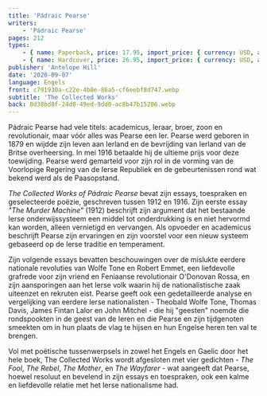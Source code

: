 ```yaml
---
title: 'Pádraic Pearse'
writers:
    - 'Pádraic Pearse'
pages: 212
types:
    - { name: Paperback, price: 17.95, import_price: { currency: USD, amount: 15.91 }, isbn: 978-1-956887-33-4 }
    - { name: Hardcover, price: 26.95, import_price: { currency: USD, amount: 0.0 }, isbn: 978-1-953730-06-0 }
publisher: 'Antelope Hill'
date: '2020-09-07'
language: Engels
front: c791930a-c22e-4b0e-86a5-cf6eebf8d747.webp
subtitle: 'The Collected Works'
back: 8d38bd8f-24d0-49ed-9dd0-ac8b47b15206.webp
---
```


Pádraic Pearse had vele titels: academicus, leraar, broer, zoon en revolutionair, maar vóór alles was Pearse een Ier. Pearse werd geboren in 1879 en wijdde zijn leven aan Ierland en de bevrijding van Ierland van de Britse overheersing. In mei 1916 betaalde hij de ultieme prijs voor deze toewijding. Pearse werd gemarteld voor zijn rol in de vorming van de Voorlopige Regering van de Ierse Republiek en de gebeurtenissen rond wat bekend werd als de Paasopstand.
 
*The Collected Works of Pádraic Pearse* bevat zijn essays, toespraken en geselecteerde poëzie, geschreven tussen 1912 en 1916. Zijn eerste essay *"The Murder Machine"* (1912) beschrijft zijn argument dat het bestaande Ierse onderwijssysteem een middel tot onderdrukking is en niet hervormd kan worden, alleen vernietigd en vervangen. Als opvoeder en academicus beschrijft Pearse zijn ervaringen en zijn voorstel voor een nieuw systeem gebaseerd op de Ierse traditie en temperament.
 
Zijn volgende essays bevatten beschouwingen over de mislukte eerdere nationale revoluties van Wolfe Tone en Robert Emmet, een liefdevolle grafrede voor zijn vriend en Feniaanse revolutionair O'Donovan Rossa, en zijn aansporingen aan het Ierse volk waarin hij de nationalistische zaak uiteenzet en rekruten eist. Pearse geeft ook een gedetailleerde analyse en vergelijking van eerdere Ierse nationalisten - Theobald Wolfe Tone, Thomas Davis, James Fintan Lalor en John Mitchel - die hij "geesten" noemde die rondspookten in de geest van de Ieren en die Pearse en zijn tijdgenoten smeekten om in hun plaats de vlag te hijsen en hun Engelse heren ten val te brengen. 
 
Vol met poëtische tussenwerpsels in zowel het Engels en Gaelic door het hele boek, The Collected Works wordt afgesloten met vier gedichten - *The Fool*, *The Rebel*, *The Mother*, en *The Wayfarer* - wat aangeeft dat Pearse, hoewel resoluut en bevelend in zijn essays en toespraken, ook een kalme en liefdevolle relatie met het Ierse nationalisme had.
